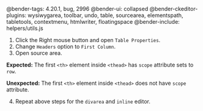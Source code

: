 @bender-tags: 4.20.1, bug, 2996
@bender-ui: collapsed
@bender-ckeditor-plugins: wysiwygarea, toolbar, undo, table, sourcearea, elementspath, tabletools, contextmenu, htmlwriter, floatingspace
@bender-include: helpers/utils.js

1. Click the Right mouse button and open `Table Properties`.
2. Change `Headers` option to `First Column`.
3. Open source area.

**Expected:** The first `<th>` element inside `<thead>` has `scope` attribute sets to `row`.

**Unexpected:** The first `<th>` element inside `<thead>` does not have `scope` attribute.

4. Repeat above steps for the `divarea` and `inline` editor.
